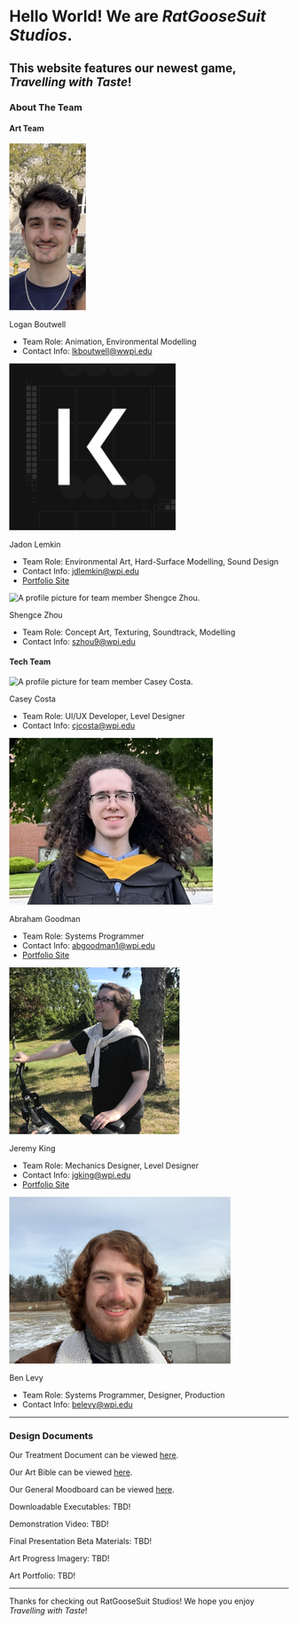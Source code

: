 # Hello World! We are ***RatGooseSuit Studios***.

## This website features our newest game, *Travelling with Taste*!

### About The Team

#### Art Team
<img src="/ProfilePictures/Logan_Boutwell.jpg" alt="A profile picture for team member Logan Boutwell." height="300">

Logan Boutwell
- Team Role: Animation, Environmental Modelling
- Contact Info: lkboutwell@wwpi.edu

<img src="/ProfilePictures/Jadon_Lemkin.png" alt="A profile picture for team member Jadon Lemkin." height="300">

Jadon Lemkin
- Team Role: Environmental Art, Hard-Surface Modelling, Sound Design
- Contact Info: jdlemkin@wpi.edu
- [Portfolio Site](https://koerismo.digital)

<img src="/ProfilePictures/Shengce_Zhou.png" alt="A profile picture for team member Shengce Zhou." height="300">

Shengce Zhou
- Team Role: Concept Art, Texturing, Soundtrack, Modelling
- Contact Info: szhou9@wpi.edu

#### Tech Team
<img src="/ProfilePictures/Casey_Costa.png" alt="A profile picture for team member Casey Costa." height="300">

Casey Costa
- Team Role: UI/UX Developer, Level Designer
- Contact Info: cjcosta@wpi.edu

<img src="/ProfilePictures/Abraham_Goodman.jpg" alt="A profile picture for team member Abraham Goodman." height="300">

Abraham Goodman
- Team Role: Systems Programmer
- Contact Info: abgoodman1@wpi.edu
- [Portfolio Site](https://abrahamgoodman.github.io)

<img src="/ProfilePictures/Jeremy_King.jpg" alt="A profile picture for team member Jeremy King." height="300">

Jeremy King
- Team Role: Mechanics Designer, Level Designer
- Contact Info: jgking@wpi.edu
- [Portfolio Site](https://jgking.dev)

<img src="/ProfilePictures/Ben_Levy.JPEG" alt="A profile picture for team member Ben Levy." height="300">

Ben Levy
- Team Role: Systems Programmer, Designer, Production
- Contact Info: belevy@wpi.edu

---

### Design Documents

Our Treatment Document can be viewed [here](https://docs.google.com/document/d/1yQCKmlCB_aOYfUYNSvvhvCBOGQCmq55llBtxgCiq7kg/edit?usp=sharing).

Our Art Bible can be viewed [here](https://docs.google.com/document/d/1_azlsXkz_4Q3rQu0NJLJ3a431V93jmh4QpL5eq15vqQ/edit?usp=sharing).

Our General Moodboard can be viewed [here](https://miro.com/app/board/uXjVIMrTzOM=/).

Downloadable Executables: TBD!

Demonstration Video: TBD!

Final Presentation Beta Materials: TBD!

Art Progress Imagery: TBD!

Art Portfolio: TBD!

---

Thanks for checking out RatGooseSuit Studios! We hope you enjoy *Travelling with Taste*!